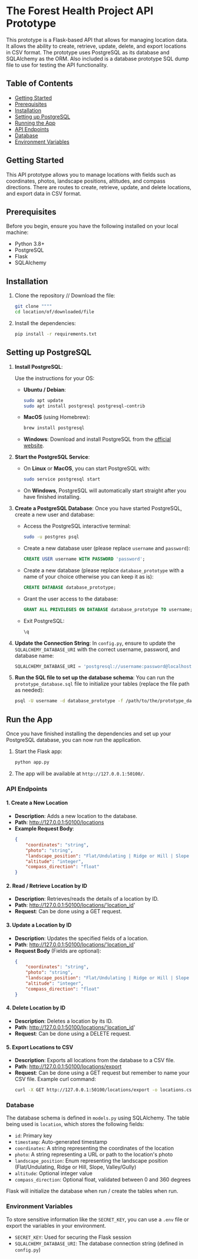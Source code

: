 
# The Forest Health Project API Prototype

This prototype is a Flask-based API that allows for managing location data. It allows the ability to create, retrieve, update, delete, and export locations in CSV format. The prototype uses PostgreSQL as its database and SQLAlchemy as the ORM. Also included is a database prototype SQL dump file to use for testing the API functionality.

## Table of Contents
- [Getting Started](#getting-started)
- [Prerequisites](#prerequisites)
- [Installation](#installation)
- [Setting up PostgreSQL](#setting-up-postgresql)
- [Running the App](#running-the-app)
- [API Endpoints](#api-endpoints)
- [Database](#database)
- [Environment Variables](#environment-variables)

## Getting Started

This API prototype allows you to manage locations with fields such as coordinates, photos, landscape positions, altitudes, and compass directions. There are routes to create, retrieve, update, and delete locations, and export data in CSV format.

## Prerequisites

Before you begin, ensure you have the following installed on your local machine:
- Python 3.8+
- PostgreSQL
- Flask
- SQLAlchemy

## Installation

1. Clone the repository // Download the file:
    ```bash
    git clone """"
    cd location/of/downloaded/file
    ```

2. Install the dependencies:
    ```bash
    pip install -r requirements.txt
    ```

## Setting up PostgreSQL

1. **Install PostgreSQL**:

    Use the instructions for your OS:

    - **Ubuntu / Debian**:
      ```bash
      sudo apt update
      sudo apt install postgresql postgresql-contrib
      ```

    - **MacOS** (using Homebrew):
      ```bash
      brew install postgresql
      ```

    - **Windows**:
      Download and install PostgreSQL from the [official website](https://www.postgresql.org/download/).

2. **Start the PostgreSQL Service**:
    - On **Linux** or **MacOS**, you can start PostgreSQL with:
      ```bash
      sudo service postgresql start
      ```
    - On **Windows**, PostgreSQL will automatically start straight after you have finished installing.

3. **Create a PostgreSQL Database**:
   Once you have started PostgreSQL, create a new user and database:
   - Access the PostgreSQL interactive terminal:
     ```bash
     sudo -u postgres psql
     ```
   - Create a new database user (please replace `username` and `password`):
     ```sql
     CREATE USER username WITH PASSWORD 'password';
     ```
   - Create a new database (please replace `database_prototype` with a name of your choice otherwise you can keep it as is):
     ```sql
     CREATE DATABASE database_prototype;
     ```
   - Grant the user access to the database:
     ```sql
     GRANT ALL PRIVILEGES ON DATABASE database_prototype TO username;
     ```
   - Exit PostgreSQL:
     ```bash
     \q
     ```

4. **Update the Connection String**:
   In `config.py`, ensure to update the `SQLALCHEMY_DATABASE_URI` with the correct username, password, and database name:
   ```python
   SQLALCHEMY_DATABASE_URI = 'postgresql://username:password@localhost/database_prototype'
   ```

5. **Run the SQL file to set up the database schema**:
   You can run the `prototype_database.sql` file to initialize your tables (replace the file path as needed):
   ```bash
   psql -U username -d database_prototype -f /path/to/the/prototype_database.sql
   ```

## Run the App

Once you have finished installing the dependencies and set up your PostgreSQL database, you can now run the application.

1. Start the Flask app:
    ```bash
    python app.py
    ```

2. The app will be available at `http://127.0.0.1:50100/`.

### API Endpoints

#### 1. Create a New Location

- **Description**: Adds a new location to the database.
- **Path**: http://127.0.0.1:50100/locations
- **Example Request Body**: 
    ```json
    {
        "coordinates": "string",
        "photo": "string",
        "landscape_position": "Flat/Undulating | Ridge or Hill | Slope | Valley/Gully",
        "altitude": "integer",
        "compass_direction": "float"
    }
    ```

#### 2. Read / Retrieve Location by ID

- **Description**: Retrieves/reads the details of a location by ID.
- **Path**: http://127.0.0.1:50100/locations/'location_id'
- **Request**: Can be done using a GET request.

#### 3. Update a Location by ID

- **Description**: Updates the specified fields of a location.
- **Path**: http://127.0.0.1:50100/locations/'location_id'
- **Request Body** (Fields are optional):
    ```json
    {
        "coordinates": "string",
        "photo": "string",
        "landscape_position": "Flat/Undulating | Ridge or Hill | Slope | Valley/Gully",
        "altitude": "integer",
        "compass_direction": "float"
    }
    ```

#### 4. Delete Location by ID

- **Description**: Deletes a location by its ID.
- **Path**: http://127.0.0.1:50100/locations/'location_id'
- **Request**: Can be done using a DELETE request.

#### 5. Export Locations to CSV

- **Description**: Exports all locations from the database to a CSV file.
- **Path**: http://127.0.0.1:50100/locations/export
- **Request**: Can be done using a GET request but remember to name your CSV file. Example curl command:
    ```bash
   curl -X GET http://127.0.0.1:50100/locations/export -o locations.csv
   ```

### Database

The database schema is defined in `models.py` using SQLAlchemy. The table being used is `location`, which stores the following fields:
- `id`: Primary key
- `timestamp`: Auto-generated timestamp
- `coordinates`: A string representing the coordinates of the location
- `photo`: A string representing a URL or path to the location's photo
- `landscape_position`: Enum representing the landscape position (Flat/Undulating, Ridge or Hill, Slope, Valley/Gully)
- `altitude`: Optional integer value
- `compass_direction`: Optional float, validated between 0 and 360 degrees

Flask will initialize the database when run / create the tables when run.

### Environment Variables

To store sensitive information like the `SECRET_KEY`, you can use a `.env` file or export the variables in your environment.

- `SECRET_KEY`: Used for securing the Flask session
- `SQLALCHEMY_DATABASE_URI`: The database connection string (defined in `config.py`)


